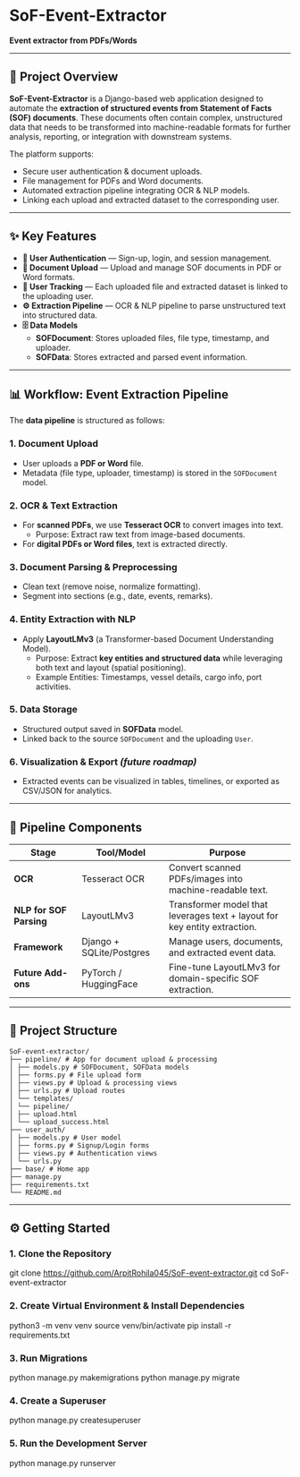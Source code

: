 # SoF-Event-Extractor

**Event extractor from PDFs/Words**

---

## 📌 Project Overview

**SoF-Event-Extractor** is a Django-based web application designed to automate the **extraction of structured events from Statement of Facts (SOF) documents**. These documents often contain complex, unstructured data that needs to be transformed into machine-readable formats for further analysis, reporting, or integration with downstream systems.

The platform supports:  
- Secure user authentication & document uploads.  
- File management for PDFs and Word documents.  
- Automated extraction pipeline integrating OCR & NLP models.  
- Linking each upload and extracted dataset to the corresponding user.  

---

## ✨ Key Features

- **🔐 User Authentication** — Sign-up, login, and session management.  
- **📂 Document Upload** — Upload and manage SOF documents in PDF or Word formats.  
- **👤 User Tracking** — Each uploaded file and extracted dataset is linked to the uploading user.  
- **⚙️ Extraction Pipeline** — OCR & NLP pipeline to parse unstructured text into structured data.  
- **🗄️ Data Models**  
  - **SOFDocument**: Stores uploaded files, file type, timestamp, and uploader.  
  - **SOFData**: Stores extracted and parsed event information.  
---

## 📊 Workflow: Event Extraction Pipeline

The **data pipeline** is structured as follows:

### 1. **Document Upload**
- User uploads a **PDF or Word** file.  
- Metadata (file type, uploader, timestamp) is stored in the `SOFDocument` model.  

### 2. **OCR & Text Extraction**
- For **scanned PDFs**, we use **Tesseract OCR** to convert images into text.  
  - Purpose: Extract raw text from image-based documents.  
- For **digital PDFs or Word files**, text is extracted directly.  

### 3. **Document Parsing & Preprocessing**
- Clean text (remove noise, normalize formatting).  
- Segment into sections (e.g., date, events, remarks).  

### 4. **Entity Extraction with NLP**
- Apply **LayoutLMv3** (a Transformer-based Document Understanding Model).  
  - Purpose: Extract **key entities and structured data** while leveraging both text and layout (spatial positioning).  
  - Example Entities: Timestamps, vessel details, cargo info, port activities.  

### 5. **Data Storage**
- Structured output saved in **SOFData** model.  
- Linked back to the source `SOFDocument` and the uploading `User`.  

### 6. **Visualization & Export** *(future roadmap)*
- Extracted events can be visualized in tables, timelines, or exported as CSV/JSON for analytics.  

---

## 🧠 Pipeline Components

| Stage                 | Tool/Model       | Purpose                                                                 |
|------------------------|-----------------|-------------------------------------------------------------------------|
| **OCR**               | Tesseract OCR   | Convert scanned PDFs/images into machine-readable text.                  |
| **NLP for SOF Parsing** | LayoutLMv3      | Transformer model that leverages text + layout for key entity extraction.|
| **Framework**         | Django + SQLite/Postgres | Manage users, documents, and extracted event data.                  |
| **Future Add-ons**    | PyTorch / HuggingFace | Fine-tune LayoutLMv3 for domain-specific SOF extraction.                |

---

## 📂 Project Structure
```
SoF-event-extractor/
├── pipeline/ # App for document upload & processing
│ ├── models.py # SOFDocument, SOFData models
│ ├── forms.py # File upload form
│ ├── views.py # Upload & processing views
│ ├── urls.py # Upload routes
│ └── templates/
│ └── pipeline/
│ ├── upload.html
│ └── upload_success.html
├── user_auth/
│ ├── models.py # User model
│ ├── forms.py # Signup/Login forms
│ ├── views.py # Authentication views
│ └── urls.py
├── base/ # Home app
├── manage.py
├── requirements.txt
└── README.md
```

---

## ⚙️ Getting Started

### 1. Clone the Repository

git clone https://github.com/ArpitRohila045/SoF-event-extractor.git
cd SoF-event-extractor

### 2. Create Virtual Environment & Install Dependencies
python3 -m venv venv
source venv/bin/activate
pip install -r requirements.txt

### 3. Run Migrations
python manage.py makemigrations
python manage.py migrate

### 4. Create a Superuser
python manage.py createsuperuser

### 5. Run the Development Server
python manage.py runserver

